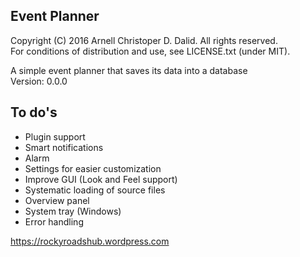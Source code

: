 Event Planner
--------------------------------------
Copyright (C) 2016 Arnell Christoper D. Dalid. All rights reserved.  
For conditions of distribution and use, see LICENSE.txt (under MIT).  

A simple event planner that saves its data into a database  
Version: 0.0.0

To do's
--------------------------------------
- Plugin support
- Smart notifications
- Alarm
- Settings for easier customization
- Improve GUI (Look and Feel support)
- Systematic loading of source files
- Overview panel
- System tray (Windows)
- Error handling

https://rockyroadshub.wordpress.com